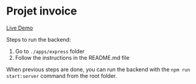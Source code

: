 # Projet invoice

[Live Demo](https://invoice.alexis-comte.com)

Steps to run the backend:

1. Go to `./apps/express` folder
2. Follow the instructions in the README.md file

When previous steps are done, you can run the backend with the `npm run start:server` command from the root folder.
